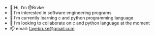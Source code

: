 - 👋 Hi, I’m @Brvke
- 👀 I’m interested in software engineering programs
- 🌱 I’m currently learning c and python programming language
- 💞️ I’m looking to collaborate on c and python language at the moment
- 📫 email: tayebruke@gmail.com

<!---
Brvke/Brvke is a ✨ special ✨ repository because its `README.md` (this file) appears on your GitHub profile.
You can click the Preview link to take a look at your changes.
--->
